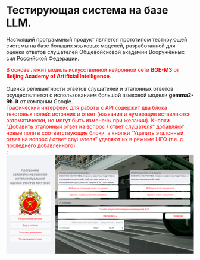 # **Тестирующая система на базе LLM.**
Настоящий программный продукт является прототипом тестирующей системы на базе больших языковых моделей, разработанной для оценки ответов слушателей Общевойсковой академии Вооружённых сил Российской Федерации. 

<div style="color: red;">В основе  лежит модель искусственной нейронной сети <strong>BGE-M3</strong> от <strong>Beijing Academy of Artificial Intelligence</strong>.</div> 
<br />
Оценка релевантности ответов слушателей и эталонных ответов осуществляется с использованием большой языковой модели <strong>gemma2-9b-it</strong> от компании Google.</div> 
<br />
<div style="color: red;">Графический интерфейс для работы с API содержит два блока текстовых полей: источник и ответ (названия и нумерация вставляются автоматически, но могут быть изменены при желании). Кнопки “Добавить эталонный ответ на вопрос / ответ слушателя” добавляют новые поля в соответствующие блоки, а кнопки “Удалить эталонный ответ на вопрос / ответ слушателя” удаляют их в режиме LIFO (т.е. с последнего добавленного).</div>:
<br />
<img src="aea42623-ab93-40dd-bc48-df404bc6144c.png" alt="Интерфейс веб-приложения" style="max-width: 100%; height: auto;">
<br />
